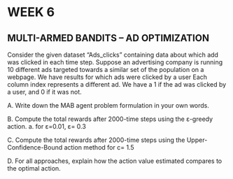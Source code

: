 # WEEK 6 

## MULTI-ARMED BANDITS – AD OPTIMIZATION 

Consider the given dataset “Ads_clicks” containing data about which add was clicked in each 
time step. Suppose an advertising company is running 10 different ads targeted towards a 
similar set of the population on a webpage. We have results for which ads were clicked by a user 
Each column index represents a different ad. We have a 1 if the ad was clicked by a user, and 0 if 
it was not. <br>

A. Write down the MAB agent problem formulation in your own words.<br> 

B. Compute the total rewards after 2000-time steps using the ε-greedy action. a. for ε=0.01, ε= 
0.3 <br>

C. Compute the total rewards after 2000-time steps using the Upper-Confidence-Bound action 
method for c= 1.5 <br>

D. For all approaches, explain how the action value estimated compares to the optimal action. 
